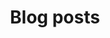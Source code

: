---
title: Blog posts

# View.
#   1 = List
#   2 = Compact
#   3 = Card
view: blog
# Optional header image (relative to `static/media` folder).
header:
  caption: "Image credit: [**Wokandapix**](https://pixabay.com/photos/blog-internet-web-technology-media-2355684)"
  image: "blog-2355684.jpg"
  focal_point: "Center"
  placement: 1
  preview_only: false
  alt_text: A picture with the word blog using Scrabble letters.

---
